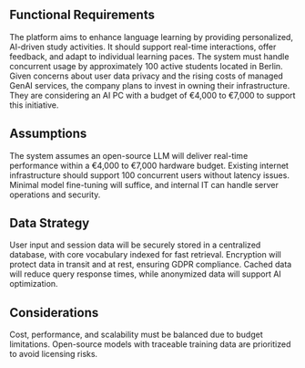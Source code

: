 ## Functional Requirements

The platform aims to enhance language learning by providing personalized, AI-driven study activities. It should support real-time interactions, offer feedback, and adapt to individual learning paces. The system must handle concurrent usage by approximately 100 active students located in Berlin. Given concerns about user data privacy and the rising costs of managed GenAI services, the company plans to invest in owning their infrastructure. They are considering an AI PC with a budget of €4,000 to €7,000 to support this initiative.

## Assumptions

The system assumes an open-source LLM will deliver real-time performance within a €4,000 to €7,000 hardware budget. Existing internet infrastructure should support 100 concurrent users without latency issues. Minimal model fine-tuning will suffice, and internal IT can handle server operations and security.

## Data Strategy

User input and session data will be securely stored in a centralized database, with core vocabulary indexed for fast retrieval. Encryption will protect data in transit and at rest, ensuring GDPR compliance. Cached data will reduce query response times, while anonymized data will support AI optimization.

## Considerations

Cost, performance, and scalability must be balanced due to budget limitations. Open-source models with traceable training data are prioritized to avoid licensing risks.